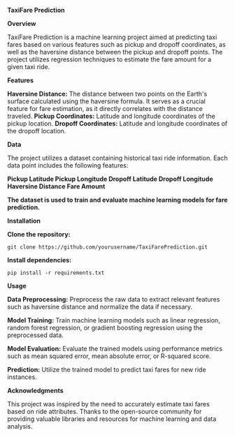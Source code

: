 **TaxiFare Prediction**

**Overview**

TaxiFare Prediction is a machine learning project aimed at predicting taxi fares based on various features such as pickup and dropoff coordinates, as well as the haversine distance between the pickup and dropoff points. The project utilizes regression techniques to estimate the fare amount for a given taxi ride.

**Features**

**Haversine Distance:** The distance between two points on the Earth's surface calculated using the haversine formula. It serves as a crucial feature for fare estimation, as it directly correlates with the distance traveled.
**Pickup Coordinates:** Latitude and longitude coordinates of the pickup location.
**Dropoff Coordinates:** Latitude and longitude coordinates of the dropoff location.

**Data**

The project utilizes a dataset containing historical taxi ride information. Each data point includes the following features:

**Pickup Latitude
Pickup Longitude
Dropoff Latitude
Dropoff Longitude
Haversine Distance
Fare Amount**

**The dataset is used to train and evaluate machine learning models for fare prediction.**

**Installation**

**Clone the repository:**
```
git clone https://github.com/yourusername/TaxiFarePrediction.git
```
**Install dependencies:**
```
pip install -r requirements.txt
```
**Usage**

**Data Preprocessing:** Preprocess the raw data to extract relevant features such as haversine distance and normalize the data if necessary.

**Model Training:** Train machine learning models such as linear regression, random forest regression, or gradient boosting regression using the preprocessed data.

**Model Evaluation:** Evaluate the trained models using performance metrics such as mean squared error, mean absolute error, or R-squared score.

**Prediction:** Utilize the trained model to predict taxi fares for new ride instances.

**Acknowledgments**

This project was inspired by the need to accurately estimate taxi fares based on ride attributes.
Thanks to the open-source community for providing valuable libraries and resources for machine learning and data analysis.
